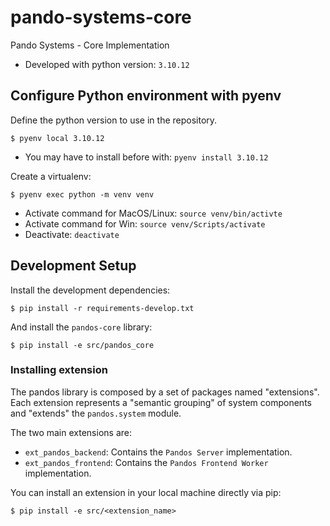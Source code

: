 # pando-systems-core

Pando Systems - Core Implementation

* Developed with python version: `3.10.12`


## Configure Python environment with pyenv

Define the python version to use in the repository.

```commandline
$ pyenv local 3.10.12
```
* You may have to install before with: `pyenv install 3.10.12`

Create a virtualenv:

```commandline
$ pyenv exec python -m venv venv
```
* Activate command for MacOS/Linux: `source venv/bin/activte`
* Activate command for Win: `source venv/Scripts/activate`
* Deactivate: `deactivate`


## Development Setup

Install the development dependencies:

```commandline
$ pip install -r requirements-develop.txt
```

And install the `pandos-core` library:

```commandline
$ pip install -e src/pandos_core
```

### Installing extension

The pandos library is composed by a set of packages named "extensions". Each extension represents a "semantic grouping"
of system components and "extends" the `pandos.system` module.

The two main extensions are:
* `ext_pandos_backend`: Contains the `Pandos Server` implementation.
* `ext_pandos_frontend`: Contains the `Pandos Frontend Worker` implementation.

You can install an extension in your local machine directly via pip:

```commandline
$ pip install -e src/<extension_name>
```
